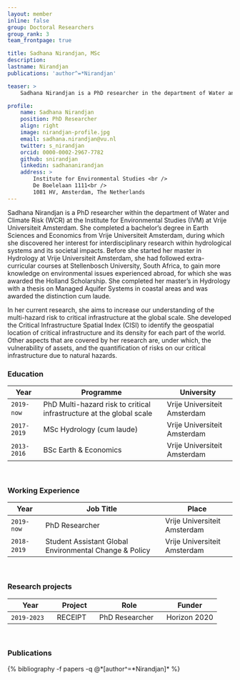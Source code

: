 ```yaml
---
layout: member
inline: false
group: Doctoral Researchers
group_rank: 3
team_frontpage: true

title: Sadhana Nirandjan, MSc
description: 
lastname: Nirandjan
publications: 'author^=*Nirandjan'

teaser: >
    Sadhana Nirandjan is a PhD researcher in the department of Water and Climate Risk (WCR) of the Institute for Environmental Studies (IVM) at Vrije Universiteit Amsterdam.

profile:
    name: Sadhana Nirandjan
    position: PhD Researcher
    align: right
    image: nirandjan-profile.jpg
    email: sadhana.nirandjan@vu.nl
    twitter: s_nirandjan
    orcid: 0000-0002-2967-7782
    github: snirandjan
    linkedin: sadhananirandjan
    address: >
        Institute for Environmental Studies <br />
        De Boelelaan 1111<br />
        1081 HV, Amsterdam, The Netherlands
---
```


Sadhana Nirandjan is a PhD researcher within the department of Water and Climate Risk (WCR) at the Institute for Environmental Studies (IVM) at Vrije Universiteit Amsterdam. She completed a bachelor’s degree in Earth Sciences and Economics from Vrije Universiteit Amsterdam, during which she discovered her interest for interdisciplinary research within hydrological systems and its societal impacts. Before she started her master in Hydrology at Vrije Universiteit Amsterdam, she had followed extra-curricular courses at Stellenbosch University, South Africa, to gain more knowledge on environmental issues experienced abroad, for which she was awarded the Holland Scholarship. She completed her master’s in Hydrology with a thesis on Managed Aquifer Systems in coastal areas and was awarded the distinction cum laude. 

In her current research, she aims to increase our understanding of the multi-hazard risk to critical infrastructure at the global scale. She developed the Critical Infrastructure Spatial Index (CISI) to identify the geospatial location of critical infrastructure and its density for each part of the world. Other aspects that are covered by her research are, under which, the vulnerability of assets, and the quantification of risks on our critical infrastructure due to natural hazards. 
<br>

### Education 

Year  | Programme | University
-------|-------------------| ----------- 
`2019-now`&nbsp; &nbsp;| PhD Multi-hazard risk to critical infrastructure at the global scale| Vrije Universiteit Amsterdam 
`2017-2019` | MSc Hydrology (cum laude) | Vrije Universiteit Amsterdam
`2013-2016` | BSc Earth & Economics | Vrije Universiteit Amsterdam

<br>

### Working Experience

Year  | Job Title | Place 
-------|-------------------| ----------- 
`2019-now` | PhD Researcher | Vrije Universiteit Amsterdam 
`2018-2019` &nbsp;&nbsp; | Student Assistant Global Environmental Change & Policy &nbsp;&nbsp;| Vrije Universiteit Amsterdam 

<br>

### Research projects

Year | Project | Role | Funder 
-------|-------------------| ----------- | ---------
`2019-2023` &nbsp;&nbsp; | RECEIPT  &nbsp;&nbsp;| PhD Researcher  &nbsp;&nbsp;| Horizon 2020

<br>

### Publications
<div class="publications">
  {% bibliography -f papers -q @*[author^=*Nirandjan]* %}
</div>

